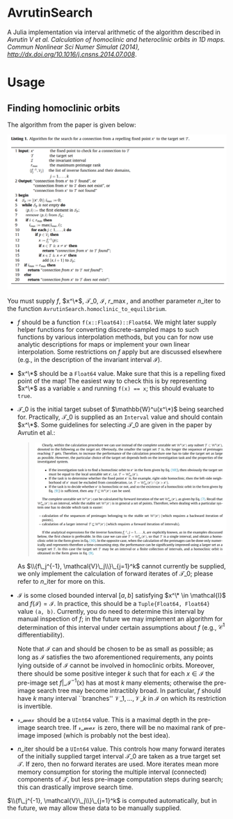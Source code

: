 # AvrutinSearch
A Julia implementation via interval arithmetic of the algorithm described in *Avrutin V et al. Calculation of homoclinic and heteroclinic orbits in 1D maps. Commun Nonlinear Sci Numer Simulat (2014), http://dx.doi.org/10.1016/j.cnsns.2014.07.008*.

# Usage

## Finding homoclinic orbits
The algorithm from the paper is given below:

![Listing 1 from *Avrutin V et al.*](AvrutinSearch/docs/resources/Listing1_pseudocode.png)

You must supply $f$, $x^\*$, $\mathcal{T}\_0$, $\mathcal{I}$, $r\_{\max}$, and another parameter $n\_{\text{iter}}$ to the function `AvrutinSearch.homoclinic_to_equilibrium`.

- $f$ should be a function `f(x::Float64)::Float64`.
  We might later supply helper functions for converting discrete-sampled maps to such functions by various interpolation methods, but you can for now use analytic descriptions for maps or implement your own linear interpolation.
  Some restrictions on $f$ apply but are discussed elsewhere (e.g., in the description of the invariant interval $\mathcal{I}$).

- $x^\*$ should be a `Float64` value. Make sure that this is a repelling fixed point of the map!
  The easiest way to check this is by representing $x^\*$ as a variable `x` and running `f(x) == x`; this should evaluate to `true`.

- $\mathcal{T}\_0$ is the initial target subset of $\mathbb{W}^u(x^\*)$ being searched for.
  Practically, $\mathcal{T}\_0$ is supplied as an `Interval` value and should contain $x^\*$.
  Some guidelines for selecting $\mathcal{T}\_0$ are given in the paper by Avrutin et al.:

  > ![Determination of target sets from *Avrutin V et al.*](AvrutinSearch/docs/resources/target_set_determination.png)

  As $\\{f\_j^{-1}, \mathcal{V}\_j\\}\_{j=1}^k$ cannot currently be supplied, we only implement the calculation of forward iterates of $\mathcal{T}\_0$; please refer to $n\_{\text{iter}}$ for more on this.

- $\mathcal{I}$ is some closed bounded interval $[a, b]$ satisfying $x^\* \in \mathcal{I}$ and $f(\mathcal{I}) = \mathcal{I}$.
  In practice, this should be a `Tuple{Float64, Float64}` value `(a, b)`.
  Currently, you do need to determine this interval by manual inspection of $f$; in the future we may implement an algorithm for determination of this interval under certain assumptions about $f$ (e.g., $\mathcal{C^1}$ differentiability).
  
  Note that $\mathcal{I}$ can and should be chosen to be as small as possible; as long as $\mathcal{I}$ satisfies the two aforementioned requirements, any points lying outside of $\mathcal{I}$ cannot be involved in homoclinic orbits.
  Moreover, there should be some positive integer $k$ such that for each $x \in \mathcal{I}$ the pre-image set $f|\_\mathcal{I}^{-1}(x)$ has at most $k$ many elements; otherwise the pre-image search tree may become intractibly broad.
  In particular, $f$ should have $k$ many interval ``branches'' $\mathcal{V}\_1, \dots, \mathcal{V}\_k$ in $\mathcal{I}$ on which its restriction is invertible.

- $\mathcal{r\_{\max}}$ should be a `UInt64` value.
  This is a maximal depth in the pre-image search tree.
  If $\mathcal{r\_{\max}}$ is zero, there will be no maximal rank of pre-image imposed (which is probably not the best idea).

- $n\_{\text{iter}}$ should be a `UInt64` value.
  This controls how many forward iterates of the initially supplied target interval $\mathcal{T}\_0$ are taken as a true target set $\mathcal{T}$.
  If zero, then no forward iterates are used.
  More iterates mean more memory consumption for storing the multiple interval (connected) components of $\mathcal{T}$, but less pre-image computation steps during search; this can drastically improve search time.

$\\{f\_j^{-1}, \mathcal{V}\_j\\}\_{j=1}^k$ is computed automatically, but in the future, we may allow these data to be manually supplied.
